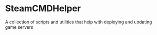 # SteamCMDHelper
A collection of scripts and utilities that help with deploying and updating game servers
